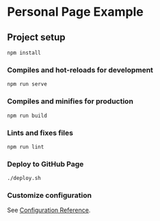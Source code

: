 # Personal Page Example

## Project setup
```
npm install
```

### Compiles and hot-reloads for development
```
npm run serve
```

### Compiles and minifies for production
```
npm run build
```

### Lints and fixes files
```
npm run lint
```

### Deploy to GitHub Page
```
./deploy.sh
```

### Customize configuration
See [Configuration Reference](https://cli.vuejs.org/config/).
